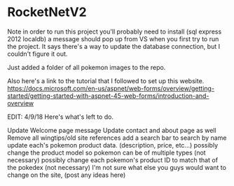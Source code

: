 # RocketNetV2

Note in order to run this project you'll probably need to install (sql express 2012 localdb) a message should pop up from VS 
when you first try to run the project. It says there's a way to update the database connection, but I couldn't figure it out.

Just added a folder of all pokemon images to the repo.

Also here's a link to the tutorial that I followed to set up this website. 
https://docs.microsoft.com/en-us/aspnet/web-forms/overview/getting-started/getting-started-with-aspnet-45-web-forms/introduction-and-overview

EDIT: 4/9/18 
Here's what's left to do.

Update Welcome page message
Update contact and about page as well
Remove all wingtips/old site references
add a search bar to search by name
update each's pokemon product data. (description, price, etc...)
possibly change the product model so pokemon can be of multiple types (not necessary)
possibly change each pokemon's product ID to match that of the pokedex (not necessary)
I'm not sure what else you guys would want to change on the site, (post any ideas here)

